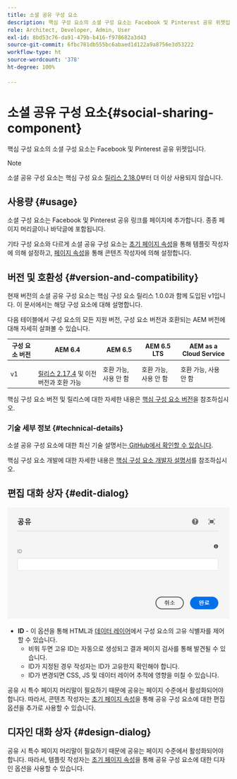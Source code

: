 ```yaml
---
title: 소셜 공유 구성 요소
description: 핵심 구성 요소의 소셜 구성 요소는 Facebook 및 Pinterest 공유 위젯입니다.
role: Architect, Developer, Admin, User
exl-id: 8bd53c76-da91-479b-b416-f978682a3d43
source-git-commit: 6fbc781db555bc6abaed1d122a9a8756e3d53222
workflow-type: ht
source-wordcount: '378'
ht-degree: 100%

---
```


# 소셜 공유 구성 요소{#social-sharing-component}

핵심 구성 요소의 소셜 구성 요소는 Facebook 및 Pinterest 공유 위젯입니다.

>[!NOTE]
>
>소셜 공유 구성 요소는 핵심 구성 요소 [릴리스 2.18.0](/help/versions.md)부터 더 이상 사용되지 않습니다.

## 사용량 {#usage}

소셜 구성 요소는 Facebook 및 Pinterest 공유 링크를 페이지에 추가합니다. 종종 페이지 머리글이나 바닥글에 포함됩니다.

기타 구성 요소와 다르게 소셜 공유 구성 요소는 [초기 페이지 속성](https://experienceleague.adobe.com/docs/experience-manager-cloud-service/sites/authoring/features/templates.html?lang=ko)을 통해 템플릿 작성자에 의해 설정하고, [페이지 속성](https://experienceleague.adobe.com/docs/experience-manager-cloud-service/sites/authoring/fundamentals/page-properties.html?lang=ko)을 통해 콘텐츠 작성자에 의해 설정합니다.

## 버전 및 호환성 {#version-and-compatibility}

현재 버전의 소셜 공유 구성 요소는 핵심 구성 요소 릴리스 1.0.0과 함께 도입된 v1입니다. 이 문서에서는 해당 구성 요소에 대해 설명합니다.

다음 테이블에서 구성 요소의 모든 지원 버전, 구성 요소 버전과 호환되는 AEM 버전에 대해 자세히 살펴볼 수 있습니다.

| 구성 요소 버전 | AEM 6.4 | AEM 6.5 | AEM 6.5 LTS | AEM as a Cloud Service |
|--- |--- |--- |---|---|
| v1 | <br>[릴리스 2.17.4](/help/versions.md) 및 이전 버전과 호환 가능 | 호환 가능, 사용 안 함 | 호환 가능, 사용 안 함 | 호환 가능, 사용 안 함 |

핵심 구성 요소 버전 및 릴리스에 대한 자세한 내용은 [핵심 구성 요소 버전](/help/versions.md)을 참조하십시오.

### 기술 세부 정보 {#technical-details}

소셜 공유 구성 요소에 대한 최신 기술 설명서는[ GitHub에서 확인할 수 있습니다](https://adobe.com/go/aem_cmp_tech_sharing_v1_kr).

핵심 구성 요소 개발에 대한 자세한 내용은 [핵심 구성 요소 개발자 설명서](/help/developing/overview.md)를 참조하십시오.

## 편집 대화 상자 {#edit-dialog}

![소셜 공유 구성 요소의 편집 대화 상자](/help/assets/sharing-edit.png)

* **ID** - 이 옵션을 통해 HTML과 [데이터 레이어](/help/developing/data-layer/overview.md)에서 구성 요소의 고유 식별자를 제어할 수 있습니다.
   * 비워 두면 고유 ID는 자동으로 생성되고 결과 페이지 검사를 통해 발견될 수 있습니다.
   * ID가 지정된 경우 작성자는 ID가 고유한지 확인해야 합니다.
   * ID가 변경되면 CSS, JS 및 데이터 레이어 추적에 영향을 미칠 수 있습니다.

공유 시 특수 페이지 머리말이 필요하기 때문에 공유는 페이지 수준에서 활성화되어야 합니다. 따라서, 콘텐츠 작성자는 [초기 페이지 속성](https://experienceleague.adobe.com/docs/experience-manager-cloud-service/sites/authoring/fundamentals/page-properties.html?lang=ko)을 통해 공유 구성 요소에 대한 편집 옵션을 추가로 사용할 수 있습니다.

## 디자인 대화 상자 {#design-dialog}

공유 시 특수 페이지 머리말이 필요하기 때문에 공유는 페이지 수준에서 활성화되어야 합니다. 따라서, 템플릿 작성자는 [초기 페이지 속성](https://experienceleague.adobe.com/docs/experience-manager-cloud-service/sites/authoring/features/templates.html?lang=ko)을 통해 공유 구성 요소에 대한 디자인 옵션을 사용할 수 있습니다.
